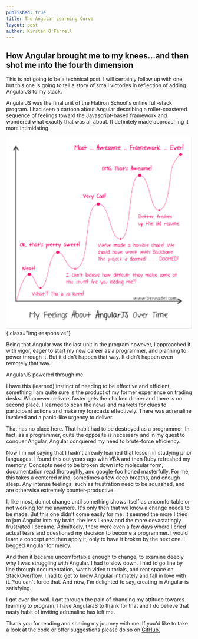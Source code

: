 ```yaml
---
published: true
title: The Angular Learning Curve
layout: post
author: Kirsten O'Farrell
---
```

How Angular brought me to my knees...and then shot me into the fourth dimension
-------------------------------

This is not going to be a technical post. I will certainly follow up with one, but this one is going to tell a story of small victories in reflection of adding AngularJS to my stack.

AngularJS was the final unit of the Flatiron School's online full-stack program. I had seen a cartoon about Angular describing a roller-coastered sequence of feelings toward the Javascript-based framework and wondered what exactly that was all about. It definitely made approaching it more intimidating.

![angular-learning-curve](../img/angular-learning-curve.png){:class="img-responsive"}

Being that Angular was the last unit in the program however, I approached it with vigor, eager to start my new career as a programmer, and planning to power through it. But it didn't happen that way. It didn't happen even remotely that way.

AngularJS powered through me.

I have this (learned) instinct of needing to be effective and efficient, something I am quite sure is the product of my former experience on trading desks. Whomever delivers faster gets the chicken dinner and there is no second place. I learned to scan the news and markets for clues to participant actions and make my forecasts effectively. There was adrenaline involved and a panic-like urgency to deliver.

That has no place here. That habit had to be destroyed as a programmer. In fact, as a programmer, quite the opposite is necessary and in my quest to conquer Angular, Angular conquered my need to brute-force efficiency.

Now I'm not saying that I hadn't already learned that lesson in studying prior languages. I found this out years ago with VBA and then Ruby refreshed my memory. Concepts need to be broken down into molecular form, documentation read thoroughly, and google-foo honed masterfully. For me, this takes a centered mind, sometimes a few deep breaths, and enough sleep. Any intense feelings, such as frustration need to be squashed, and are otherwise extremely counter-productive.

I, like most, do not change until something shows itself as uncomfortable or not working for me anymore. It's only then that we know a change needs to be made. But this one didn't come easily for me. It seemed the more I tried to jam Angular into my brain, the less I knew and the more devastatingly frustrated I became. Admittedly, there were even a few days where I cried actual tears and questioned my decision to become a programmer. I would learn a concept and then apply it, only to have it broken by the next one. I begged Angular for mercy.

And then it became uncomfortable enough to change, to examine deeply why I was struggling with Angular. I had to slow down. I had to go line by line through documentation, watch video tutorials, and rent space on StackOverflow. I had to get to know Angular intimately and fall in love with it. You can't force that. And now, I'm delighted to say, creating in Angular is satisfying.

I got over the wall. I got through the pain of changing my attitude towards learning to program. I have AngularJS to thank for that and I do believe that nasty habit of inviting adrenaline has left me.

Thank you for reading and sharing my journey with me. If you'd like to take a look at the code or offer suggestions please do so on <a href="https://github.com/abadfish/angular-final">GitHub.</a>
